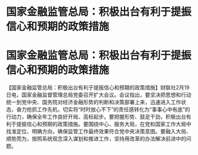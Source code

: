 # 国家金融监管总局：积极出台有利于提振信心和预期的政策措施

# 国家金融监管总局：积极出台有利于提振信心和预期的政策措施

【国家金融监管总局：积极出台有利于提振信心和预期的政策措施】财联社2月19日电，国家金融监督管理总局党委召开扩大会议。会议指出，要坚决把思想和行动统一到党中央、国务院对经济金融形势的判断和决策部署上来，迅速进入工作状态，奋力抢抓工作先机，切实将“时时放心不下”的责任感转化为“事事心中有底”的行动力，确保全年工作良好开局、高标起步。要把握形势、鼓足干劲，积极出台有利于提振信心和预期的政策措施。要围绕中心、服务大局，在党和国家工作大局中找准定位、明确方向，确保监管工作最终效果符合党中央决策意图。要融入大局、顺势而为，按照系统观念深入谋划和推进工作，坚持用改革的办法解决前进中的问题。

